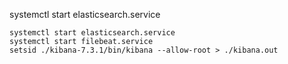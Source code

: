 systemctl start elasticsearch.service

```
systemctl start elasticsearch.service
systemctl start filebeat.service
setsid ./kibana-7.3.1/bin/kibana --allow-root > ./kibana.out
```

